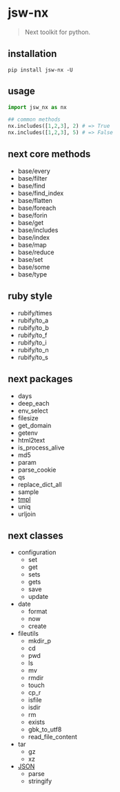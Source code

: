 # jsw-nx
> Next toolkit for python.

## installation
```shell
pip install jsw-nx -U
```

## usage
```python
import jsw_nx as nx

## common methods
nx.includes([1,2,3], 2) # => True
nx.includes([1,2,3], 5) # => False
```

## next core methods
- base/every
- base/filter
- base/find
- base/find_index
- base/flatten
- base/foreach
- base/forin
- base/get
- base/includes
- base/index
- base/map
- base/reduce
- base/set
- base/some
- base/type

## ruby style
- rubify/times
- rubify/to_a
- rubify/to_b
- rubify/to_f
- rubify/to_i
- rubify/to_n
- rubify/to_s

## next packages
- days
- deep_each
- env_select
- filesize
- get_domain
- getenv
- html2text
- is_process_alive
- md5
- param
- parse_cookie
- qs
- replace_dict_all
- sample
- [tmpl](https://js.work/posts/34ef06b7870ec)
- uniq
- urljoin

## next classes
+ configuration
  - set
  - get 
  - sets
  - gets
  - save
  - update
+ date
  - format 
  - now 
  - create
+ fileutils
  - mkdir_p
  - cd
  - pwd
  - ls
  - mv
  - rmdir
  - touch
  - cp_r
  - isfile
  - isdir
  - rm
  - exists
  - gbk_to_utf8
  - read_file_content
+ tar
  - gz
  - xz
+ [JSON](https://js.work/posts/3dc24683e53c4)
  - parse
  - stringify
